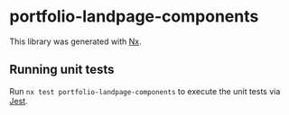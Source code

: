 # portfolio-landpage-components

This library was generated with [Nx](https://nx.dev).

## Running unit tests

Run `nx test portfolio-landpage-components` to execute the unit tests via [Jest](https://jestjs.io).
